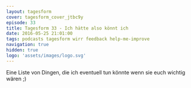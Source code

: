 ```yaml
---
layout: tagesform
cover: tagesform_cover_jtbc9y
episode: 33
title: Tagesform 33 - Ich hätte also könnt ich
date: 2016-05-25 21:01:00
tags: podcasts tagesform wirr feedback help-me-improve
navigation: true
hidden: true
logo: 'assets/images/logo.svg'
---
```


Eine Liste von Dingen, die ich eventuell tun könnte
wenn sie euch wichtig wären ;)

